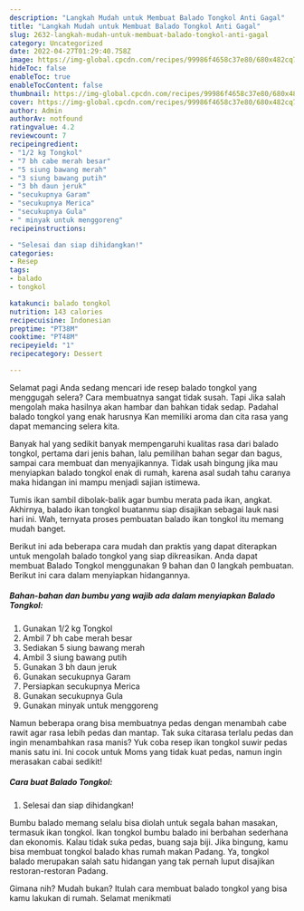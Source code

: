 ```yaml
---
description: "Langkah Mudah untuk Membuat Balado Tongkol Anti Gagal"
title: "Langkah Mudah untuk Membuat Balado Tongkol Anti Gagal"
slug: 2632-langkah-mudah-untuk-membuat-balado-tongkol-anti-gagal
category: Uncategorized
date: 2022-04-27T01:29:40.758Z
image: https://img-global.cpcdn.com/recipes/99986f4658c37e80/680x482cq70/balado-tongkol-foto-resep-utama.jpg
hideToc: false
enableToc: true
enableTocContent: false
thumbnail: https://img-global.cpcdn.com/recipes/99986f4658c37e80/680x482cq70/balado-tongkol-foto-resep-utama.jpg
cover: https://img-global.cpcdn.com/recipes/99986f4658c37e80/680x482cq70/balado-tongkol-foto-resep-utama.jpg
author: Admin
authorAv: notfound
ratingvalue: 4.2
reviewcount: 7
recipeingredient:
- "1/2 kg Tongkol"
- "7 bh cabe merah besar"
- "5 siung bawang merah"
- "3 siung bawang putih"
- "3 bh daun jeruk"
- "secukupnya Garam"
- "secukupnya Merica"
- "secukupnya Gula"
- " minyak untuk menggoreng"
recipeinstructions:

- "Selesai dan siap dihidangkan!"
categories:
- Resep
tags:
- balado
- tongkol

katakunci: balado tongkol 
nutrition: 143 calories
recipecuisine: Indonesian
preptime: "PT38M"
cooktime: "PT48M"
recipeyield: "1"
recipecategory: Dessert

---
```



Selamat pagi Anda sedang mencari ide resep balado tongkol yang menggugah selera? Cara membuatnya sangat tidak susah. Tapi Jika salah mengolah maka hasilnya akan hambar dan bahkan tidak sedap. Padahal balado tongkol yang enak harusnya Kan memiliki aroma dan cita rasa yang dapat memancing selera kita.


Banyak hal yang sedikit banyak mempengaruhi kualitas rasa dari balado tongkol, pertama dari jenis bahan, lalu pemilihan bahan segar dan bagus, sampai cara membuat dan menyajikannya. Tidak usah bingung jika mau menyiapkan balado tongkol enak di rumah, karena asal sudah tahu caranya maka hidangan ini mampu menjadi sajian istimewa.

Tumis ikan sambil dibolak-balik agar bumbu merata pada ikan, angkat. Akhirnya, balado ikan tongkol buatanmu siap disajikan sebagai lauk nasi hari ini. Wah, ternyata proses pembuatan balado ikan tongkol itu memang mudah banget.


Berikut ini ada beberapa cara mudah dan praktis yang dapat diterapkan untuk mengolah balado tongkol yang siap dikreasikan. Anda dapat membuat Balado Tongkol menggunakan 9 bahan dan 0 langkah pembuatan. Berikut ini cara dalam menyiapkan hidangannya.

<!--inarticleads1-->

##### Bahan-bahan dan bumbu yang wajib ada dalam menyiapkan Balado Tongkol:

1. Gunakan 1/2 kg Tongkol
1. Ambil 7 bh cabe merah besar
1. Sediakan 5 siung bawang merah
1. Ambil 3 siung bawang putih
1. Gunakan 3 bh daun jeruk
1. Gunakan secukupnya Garam
1. Persiapkan secukupnya Merica
1. Gunakan secukupnya Gula
1. Gunakan  minyak untuk menggoreng


Namun beberapa orang bisa membuatnya pedas dengan menambah cabe rawit agar rasa lebih pedas dan mantap. Tak suka citarasa terlalu pedas dan ingin menambahkan rasa manis? Yuk coba resep ikan tongkol suwir pedas manis satu ini. Ini cocok untuk Moms yang tidak kuat pedas, namun ingin merasakan cabai sedikit! 

<!--inarticleads2-->

##### Cara buat Balado Tongkol:


1. Selesai dan siap dihidangkan!

Bumbu balado memang selalu bisa diolah untuk segala bahan masakan, termasuk ikan tongkol. Ikan tongkol bumbu balado ini berbahan sederhana dan ekonomis. Kalau tidak suka pedas, buang saja biji. Jika bingung, kamu bisa membuat tongkol balado khas rumah makan Padang. Ya, tongkol balado merupakan salah satu hidangan yang tak pernah luput disajikan restoran-restoran Padang. 

Gimana nih? Mudah bukan? Itulah cara membuat balado tongkol yang bisa kamu lakukan di rumah. Selamat menikmati
